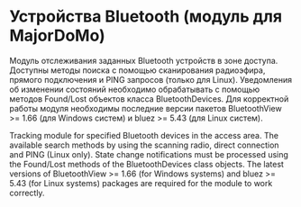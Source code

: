 # Устройства Bluetooth (модуль для MajorDoMo)

Модуль отслеживания заданных Bluetooth устройств в зоне доступа. Доступны методы поиска с помощью сканирования радиоэфира, прямого подключения и PING запросов (только для Linux). Уведомления об изменении состояний необходимо обрабатывать с помощью методов Found/Lost объектов класса BluetoothDevices.
Для корректной работы модуля необходимы последние версии пакетов BluetoothView >= 1.66 (для Windows систем) и bluez >= 5.43 (для Linux систем).

Tracking module for specified Bluetooth devices in the access area. The available search methods by using the scanning radio, direct connection and PING (Linux only). State change notifications must be processed using the Found/Lost methods of the BluetoothDevices class objects.
The latest versions of BluetoothView >= 1.66 (for Windows systems) and bluez >= 5.43 (for Linux systems) packages are required for the module to work correctly.
